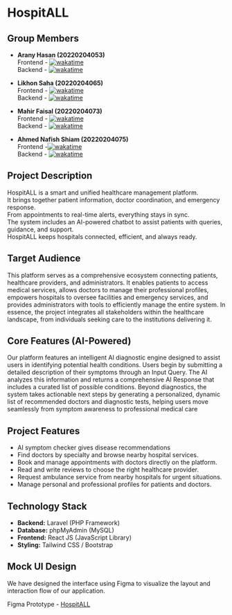 # HospitALL

## Group Members

- **Arany Hasan (20220204053)**  
  Frontend - <a href="https://wakatime.com/badge/user/2ad53666-4746-4971-a4a1-c07bf36819a7/project/ead1d584-264e-4480-b1e6-6de2e8b10054"><img src="https://wakatime.com/badge/user/2ad53666-4746-4971-a4a1-c07bf36819a7/project/ead1d584-264e-4480-b1e6-6de2e8b10054.svg" alt="wakatime"></a>    
  Backend - <a href="https://wakatime.com/badge/user/2ad53666-4746-4971-a4a1-c07bf36819a7/project/a24836bc-0d71-4837-9ff0-9349914d5b5a"><img src="https://wakatime.com/badge/user/2ad53666-4746-4971-a4a1-c07bf36819a7/project/a24836bc-0d71-4837-9ff0-9349914d5b5a.svg" alt="wakatime"></a>

- **Likhon Saha (20220204065)**  
  Frontend - <a href="https://wakatime.com/badge/user/22faad2d-1547-40c2-96b6-2eaf8210c681/project/8f00d690-ece3-4959-8b8a-1f207db5882c"><img src="https://wakatime.com/badge/user/22faad2d-1547-40c2-96b6-2eaf8210c681/project/8f00d690-ece3-4959-8b8a-1f207db5882c.svg" alt="wakatime"></a>  
  Backend - <a href="https://wakatime.com/badge/user/22faad2d-1547-40c2-96b6-2eaf8210c681/project/a4c2c928-ff44-4dc1-9879-aa308965ca34"><img src="https://wakatime.com/badge/user/22faad2d-1547-40c2-96b6-2eaf8210c681/project/a4c2c928-ff44-4dc1-9879-aa308965ca34.svg" alt="wakatime"></a>

- **Mahir Faisal (20220204073)**  
  Frontend - <a href="https://wakatime.com/badge/user/f60b5d2c-a443-490a-8ce6-9166fa25024d/project/f8bb163d-67d8-450e-8771-7de51749413a"><img src="https://wakatime.com/badge/user/f60b5d2c-a443-490a-8ce6-9166fa25024d/project/f8bb163d-67d8-450e-8771-7de51749413a.svg" alt="wakatime"></a>    
  Backend - <a href="https://wakatime.com/badge/user/f60b5d2c-a443-490a-8ce6-9166fa25024d/project/61cdb88c-c91b-46fa-8e6a-d77aec63baf0"><img src="https://wakatime.com/badge/user/f60b5d2c-a443-490a-8ce6-9166fa25024d/project/61cdb88c-c91b-46fa-8e6a-d77aec63baf0.svg" alt="wakatime"></a>
- **Ahmed Nafish Shiam (20220204075)**  
 Frontend -<a href="https://wakatime.com/badge/user/a3f2e5b5-e430-45fb-8379-5ef5728e6029/project/9b8bbb29-3a18-467c-b9f8-cb93e6cf3707"><img src="https://wakatime.com/badge/user/a3f2e5b5-e430-45fb-8379-5ef5728e6029/project/9b8bbb29-3a18-467c-b9f8-cb93e6cf3707.svg" alt="wakatime"></a>  
 Backend - <a href="https://wakatime.com/badge/user/a3f2e5b5-e430-45fb-8379-5ef5728e6029/project/a1f2a67e-daff-4565-94b2-886874d878c9"><img src="https://wakatime.com/badge/user/a3f2e5b5-e430-45fb-8379-5ef5728e6029/project/a1f2a67e-daff-4565-94b2-886874d878c9.svg" alt="wakatime"></a>

## Project Description

HospitALL is a smart and unified healthcare management platform.  
It brings together patient information, doctor coordination, and emergency response.  
From appointments to real-time alerts, everything stays in sync.  
The system includes an AI-powered chatbot to assist patients with queries, guidance, and support.  
HospitALL keeps hospitals connected, efficient, and always ready.

## Target Audience

This platform serves as a comprehensive ecosystem connecting patients, healthcare providers, and administrators. It enables patients to access medical services, allows doctors to manage their professional profiles, empowers hospitals to oversee facilities and emergency services, and provides administrators with tools to efficiently manage the entire system. In essence, the project integrates all stakeholders within the healthcare landscape, from individuals seeking care to the institutions delivering it.

## Core Features (AI-Powered)

Our platform features an intelligent AI diagnostic engine designed to assist users in identifying potential health conditions. Users begin by submitting a detailed description of their symptoms through an Input Query. The AI analyzes this information and returns a comprehensive AI Response that includes a curated list of possible conditions.
Beyond diagnostics, the system takes actionable next steps by generating a personalized, dynamic list of recommended doctors and diagnostic tests, helping users move seamlessly from symptom awareness to professional medical care

## Project Features

- AI symptom checker gives disease recommendations
- Find doctors by specialty and browse nearby hospital services.
- Book and manage appointments with doctors directly on the platform.
- Read and write reviews to choose the right healthcare provider.
- Request ambulance service from nearby hospitals for urgent situations.
- Manage personal and professional profiles for patients and doctors.

## Technology Stack

- **Backend:** Laravel (PHP Framework)
- **Database:** phpMyAdmin (MySQL)
- **Frontend:** React JS (JavaScript Library)
- **Styling:** Tailwind CSS / Bootstrap

## Mock UI Design

We have designed the interface using Figma to visualize the layout and interaction flow of our
application.

Figma Prototype - [HospitALL](https://www.figma.com/make/M6lQqJucpCSkw2tkQ8z2UF/HospitALL--Community-?node-id=0-1&p=f&fullscreen=1)
